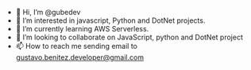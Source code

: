 - 👋 Hi, I’m @gubedev
- 👀 I’m interested in javascript, Python and DotNet projects.
- 🌱 I’m currently learning AWS Serverless.
- 💞️ I’m looking to collaborate on JavaScript, python and DotNet project 
- 📫 How to reach me sending email to gustavo.benitez.developer@gmail.com 

<!---
gubedev/gubedev is a ✨ special ✨ repository because its `README.md` (this file) appears on your GitHub profile.
You can click the Preview link to take a look at your changes.
--->
